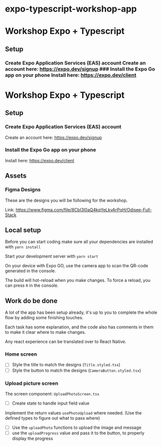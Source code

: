 # expo-typescript-workshop-app
# Workshop Expo + Typescript 
## Setup  
### Create Expo Application Services (EAS) account  Create an account here: https://expo.dev/signup ### Install the Expo Go app on your phone  Install here: https://expo.dev/client


# Workshop Expo + Typescript

## Setup

### Create Expo Application Services (EAS) account

Create an account here: https://expo.dev/signup

### Install the Expo Go app on your phone

Install here: https://expo.dev/client

## Assets

### Figma Designs

These are the designs you will be following for the workshop.

Link: https://www.figma.com/file/8CbI3l0aQ4kqYeLkyArPqH/Odisee-Full-Stack

## Local setup 

Before you can start coding make sure all your dependencies are installed with `yarn install`

Start your development server with `yarn start`

On your device with Expo GO, use the camera app to scan the QR-code generated in the console.

The build will hot-reload when you make changes. To force a reload, you can press `R` in the console.

## Work do be done

A lot of the app has been setup already, it's up to you to complete the whole flow by adding some finishing touches.

Each task has some explanation, and the code also has comments in them to make it clear where to make changes.

Any react experience can be translated over to React Native.

### Home screen

- [ ] Style the title to match the designs (`Title.styled.tsx`)
- [ ] Style the button to match the designs (`CameraButton.styled.tsx`)

### Upload picture screen

The screen component: `UploadPhotoScreen.tsx`

- [ ] Create state to handle input field value

Implement the return values `usePhotoUpload` where needed. (Use the defined types to figure out what to pass where)

- [ ] Use the `uploadPhoto` functions to upload the image and message 
- [ ] use the `uploadProgress` value and pass it to the button, to properly display the progress
